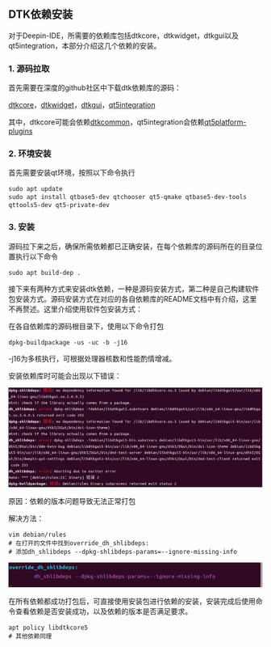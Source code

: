 ## DTK依赖安装

对于Deepin-IDE，所需要的依赖库包括dtkcore，dtkwidget，dtkgui以及qt5integration，本部分介绍这几个依赖的安装。

### 1. 源码拉取

首先需要在深度的github社区中下载dtk依赖库的源码：

[dtkcore](https://github.com/linuxdeepin/dtkcore)，[dtkwidget](https://github.com/linuxdeepin/dtkwidget)，[dtkgui](https://github.com/linuxdeepin/dtkgui)，[qt5integration](https://github.com/linuxdeepin/qt5integration)

其中，dtkcore可能会依赖[dtkcommon](https://github.com/linuxdeepin/dtkcommon)，qt5integration会依赖[qt5platform-plugins](https://github.com/linuxdeepin/qt5platform-plugins)

### 2. 环境安装

首先需要安装qt环境，按照以下命令执行

```shell
sudo apt update
sudo apt install qtbase5-dev qtchooser qt5-qmake qtbase5-dev-tools qttools5-dev qt5-private-dev
```

### 3. 安装

源码拉下来之后，确保所需依赖都已正确安装，在每个依赖库的源码所在的目录位置执行以下命令

```shell
sudo apt build-dep .
```

接下来有两种方式来安装dtk依赖，一种是源码安装方式，第二种是自己构建软件包安装方式。源码安装方式在对应的各自依赖库的README文档中有介绍，这里不再赘述。这里介绍使用软件包安装方式：

在各自依赖库的源码根目录下，使用以下命令打包

```shell
dpkg-buildpackage -us -uc -b -j16
```

-j16为多核执行，可根据处理器核数和性能酌情增减。

安装依赖库时可能会出现以下错误：

![image-20240605152527906](./dtk-install/error1.png)

原因：依赖的版本问题导致无法正常打包

解决方法：

```shell
vim debian/rules
# 在打开的文件中找到override_dh_shlibdeps:
# 添加dh_shlibdeps --dpkg-shlibdeps-params=--ignore-missing-info
```

![image-20240605153447864](./dtk-install/solution1.png)

在所有依赖都成功打包后，可直接使用安装包进行依赖的安装，安装完成后使用命令查看依赖是否安装成功，以及依赖的版本是否满足要求。

```shell
apt policy libdtkcore5
# 其他依赖同理
```
